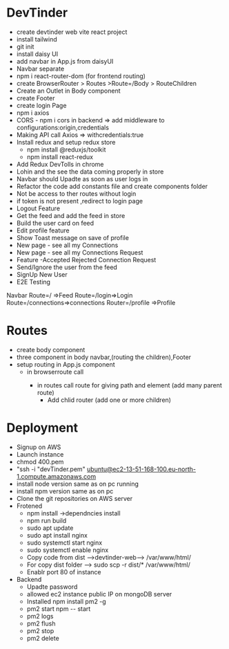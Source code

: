 # DevTinder

- create devtinder web vite react project
- install tailwind
- git init
- install daisy UI
- add navbar in App.js from daisyUI
- Navbar separate
- npm i react-router-dom (for frontend routing)
- create BrowserRouter > Routes >Route=/Body > RouteChildren
- Create an Outlet in Body component
- create Footer
- create login Page
- npm i axios
- CORS - npm i cors in backend => add middleware to configurations:origin,credentials
- Making API call Axios => withcredentials:true
- Install redux and setup redux store
  - npm install @reduxjs/toolkit
  - npm install react-redux
- Add Redux DevTolls in chrome
- Lohin and the see the data coming properly in store
- Navbar should Upadte as soon as user logs in
- Refactor the code add constants file and create components folder
- Not be access to ther routes without login
- if token is not present ,redirect to login page
- Logout Feature
- Get the feed and add the feed in store
- Build the user card on feed
- Edit profile feature
- Show Toast message on save of profile
- New page - see all my Connections
- New page - see all my Connections Request
- Feature -Accepted Rejected Connection Request
- Send/Ignore the user from the feed
- SignUp New User
- E2E Testing

Navbar
Route=/ =>Feed
Route=/login=>Login
Route=/connections=>connections
Router=/profile =>Profile

# Routes

- create body component
- three component in body navbar,<Outlet>(routing the children),Footer
- setup routing in App.js component <BrowserRoute> </BrowserRoute>
  - in browserroute call <rotutes/><rotutes/>
    - in routes call route for giving path and element <Route></Route>(add many parent route)
      - Add chlid router (add one or more children)

# Deployment

- Signup on AWS
- Launch instance
- chmod 400<secret>.pem
- "ssh -i "devTinder.pem" ubuntu@ec2-13-51-168-100.eu-north-1.compute.amazonaws.com
- install node version same as on pc running
- install npm version same as on pc
- Clone the git repositories on AWS server
- Frotened
  - npm install ->dependncies install
  - npm run build
  - sudo apt update
  - sudo apt install nginx
  - sudo systemctl start nginx
  - sudo systemctl enable nginx
  - Copy code from dist -->devtinder-web--> /var/www/html/
  - For copy dist folder --> sudo scp -r dist/* /var/www/html/
  - Enablr port 80 of instance
- Backend
   - Upadte password
   - allowed ec2 instance public IP  on mongoDB server
   - Installed npm install pm2 -g
   - pm2 start npm -- start
   - pm2 logs
   - pm2 flush <name of the processed>
   - pm2 stop <name of the processed>
   - pm2 delete <name of the processed>